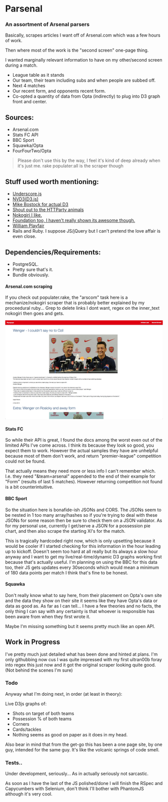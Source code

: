Parsenal
====================

### An assortment of Arsenal parsers


Basically, scrapes articles I want off of Arsenal.com which was a few hours of work.

Then where most of the work is the "second screen" one-page thing. 

I wanted marginally relevant information to have on my other/second screen during a match.

- League table as it stands
- Our team, their team including subs and when people are subbed off.
- Next 4 matches
- Our recent form, and opponents recent form.
- Co-opted a quantity of data from Opta (indirectly) to plug into D3 graph front and center.

## Sources:

- Arsenal.com
- Stats FC API
- BBC Sport  
- Squawka/Opta
- FourFourTwo/Opta


> Please don't use this by the way, I feel it's kind of deep already when it's just me.
> rake populater:all is the scraper though  

## Stuff used worth mentioning:

- [Underscore.js](http://underscorejs.org/)
- [NVD3(D3.js)](https://github.com/novus/nvd3)
- [Mike Bostock for actual D3](http://bost.ocks.org/mike/)
- [Shout out to the HTTParty animals](https://github.com/jnunemaker/httparty/)
- [Nokogiri I like.](http://nokogiri.org/) 
- [Foundation too, I haven't really shown its awesome though.](http://foundation.zurb.com/)
- [William Playfair](http://en.wikipedia.org/wiki/William_Playfair)
- Rails and Ruby. I suppose JS/jQuery but I can't pretend the love affair is even close.

## Dependencies/Requirements:

- PostgreSQL.
- Pretty sure that's it. 
- Bundle obviously.


#### Arsenal.com scraping

If you check out populater.rake, the "arscom" task here is a mechanize/nokogiri scraper that is probably better explained by my proceedural ruby... Grep to delete links I dont want, regex on the inner_text nokogiri then goes and gets.

![Parser](/ss/1.jpg "Nokogiri bit")

#### Stats FC

So while their API is great, I found the docs among the worst even out of the limited APIs I've come across. I think its because they look so good, you expect them to work. However the actual samples they have are unhelpful because most of them don't work, and return "premier-league" competition could not be found. 

That actually means they need more or less info I can't remember which. I.e. they need "&team=arsenal" appended to the end of their example for "Form" (results of last 5 matches). However returning competition not found is a bit counterintuitive. 

#### BBC Sport

So the situation here is bonafide-ish JSONs and CORS. The JSONs seem to be nested in 1 too many array/hashes so if you're trying to deal with these JSONs for some reason then be sure to check them on a JSON validator. As for my personal use, currently I get/serve a JSON for a possession pie chart, and then also scrape the starting XI's for the match. 

This is tragically hardcoded right now, which is only upsetting because it would be cooler if I started checking for this information in the hour leading up to kickoff. Doesn't seem too hard at all really but its always a slow hour anyway and I want to get my live/real-time/dynamic D3 graphs working first because that's actually useful. I'm planning on using the BBC for this data too, their JS gets updates every 30seconds which would mean a minimum of 180 data points per match I think that's fine to be honest. 

#### Squawka 

Don't really know what to say here, from their placement on Opta's own site and the data they show on their site it seems like they have Opta's data or data as good as. As far as I can tell... I have a few theories and no facts, the only thing I can say with any certainty is that whoever is responsible has been aware from when they first wrote it. 

Maybe I'm missing something but it seems pretty much like an open API. 



## Work in Progress

I've pretty much just detailed what has been done and hinted at plans. I'm only githubbing now cus I was quite impressed with my first ultran00b foray into regex this just now and it got the original scraper looking quite good. (Not behind the scenes I'm sure)

### Todo

Anyway what I'm doing next, in order (at least in theory):

Live D3js graphs of:
- Shots on target of both teams
- Possession % of both teams
- Corners
- Cards/tackles
- Nothing seems as good on paper as it does in my head.

Also bear in mind that from the get-go this has been a one page site, by one guy, intended for the same guy. It's like the volcanic springs of code smell.

### Tests..

Under development, seriously... As in actually seriously not sarcastic. 

As soon as I have the last of the JS polished/done I will finish the RSpec and Capycumbers with Selenium, don't think I'll bother with PhantomJS although it's very cool. 
